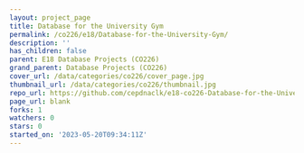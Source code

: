 ```yaml
---
layout: project_page
title: Database for the University Gym
permalink: /co226/e18/Database-for-the-University-Gym/
description: ''
has_children: false
parent: E18 Database Projects (CO226)
grand_parent: Database Projects (CO226)
cover_url: /data/categories/co226/cover_page.jpg
thumbnail_url: /data/categories/co226/thumbnail.jpg
repo_url: https://github.com/cepdnaclk/e18-co226-Database-for-the-University-Gym
page_url: blank
forks: 1
watchers: 0
stars: 0
started_on: '2023-05-20T09:34:11Z'
---
```


